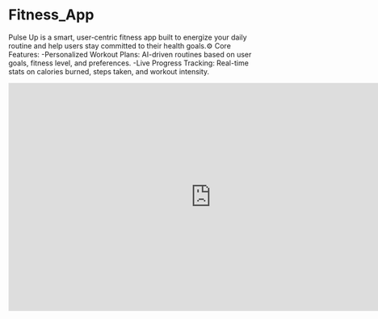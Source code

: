 # Fitness_App
Pulse Up is a smart, user-centric fitness app built to energize your daily routine and help users stay committed to their health goals.⚙️ Core Features: -Personalized Workout Plans: AI-driven routines based on user goals, fitness level, and preferences. -Live Progress Tracking: Real-time stats on calories burned, steps taken, and workout intensity.

<iframe style="border: 1px solid rgba(0, 0, 0, 0.1);" width="800" height="450" src="https://embed.figma.com/proto/3FQCNvcz3HWdEZUMRFB1rl/Project-1---Fitness-Tracking-App?page-id=0%3A1&node-id=168-10&p=f&viewport=1879%2C402%2C0.27&scaling=scale-down&content-scaling=fixed&starting-point-node-id=168%3A10&embed-host=share" allowfullscreen></iframe>
